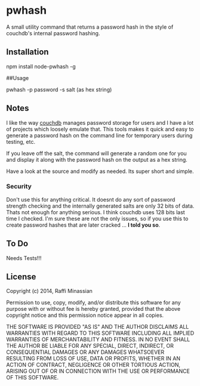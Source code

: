 pwhash
========

A small utility command that returns a password hash in the style of couchdb's internal password hashing.

## Installation

npm install node-pwhash -g

##Usage

pwhash -p password -s salt (as hex string)

## Notes

I like the way [couchdb](http://couchdb.apache.org) manages password storage for users and I have a lot of projects which loosely emulate that. This tools makes it quick and easy to generate a password hash on the command line for temporary users during testing, etc.

If you leave off the salt, the command will generate a random one for you and display it along with the password hash on the output as a hex string.

Have a look at the source and modify as needed. Its super short and simple.

### Security
Don't use this for anything critical. It doesnt do any sort of password strength checking and the internally generated salts are only 32 bits of data. Thats not enough for anything serious. I think couchdb uses 128 bits last time I checked. I'm sure these are not the only issues, so if you use this to create password hashes that are later cracked ... **I told you so**.

## To Do

Needs Tests!!!


## License

Copyright (c) 2014, Raffi Minassian

Permission to use, copy, modify, and/or distribute this software for any purpose with or without fee is hereby granted, provided that the above copyright notice and this permission notice appear in all copies.

THE SOFTWARE IS PROVIDED "AS IS" AND THE AUTHOR DISCLAIMS ALL WARRANTIES WITH REGARD TO THIS SOFTWARE INCLUDING ALL IMPLIED WARRANTIES OF MERCHANTABILITY AND FITNESS. IN NO EVENT SHALL THE AUTHOR BE LIABLE FOR ANY SPECIAL, DIRECT, INDIRECT, OR CONSEQUENTIAL DAMAGES OR ANY DAMAGES WHATSOEVER RESULTING FROM LOSS OF USE, DATA OR PROFITS, WHETHER IN AN ACTION OF CONTRACT, NEGLIGENCE OR OTHER TORTIOUS ACTION, ARISING OUT OF OR IN CONNECTION WITH THE USE OR PERFORMANCE OF THIS SOFTWARE.
